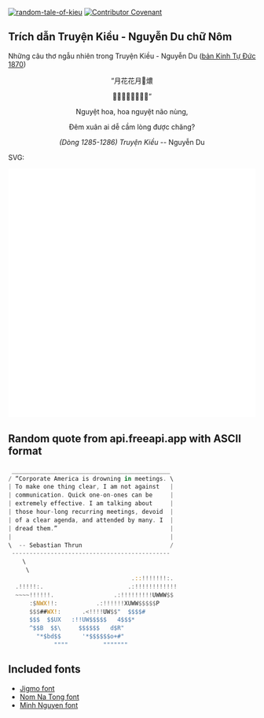 [![random-tale-of-kieu](https://github.com/huuquyet/random-tale-of-kieu/actions/workflows/random-tale-of-kieu.yml/badge.svg)](https://github.com/huuquyet/random-tale-of-kieu/actions/workflows/random-tale-of-kieu.yml)
[![Contributor Covenant](https://img.shields.io/badge/Contributor%20Covenant-2.1-4baaaa.svg)](.github/CODE_OF_CONDUCT.md "Contributor Covenant 2.1")

## Trích dẫn Truyện Kiều - Nguyễn Du chữ Nôm

Những câu thơ ngẫu nhiên trong Truyện Kiều - Nguyễn Du ([bản Kinh Tự Đức 1870](https://vi.wikisource.org/wiki/Truy%E1%BB%87n_Ki%E1%BB%81u_(b%E1%BA%A3n_Kinh_T%E1%BB%B1_%C4%90%E1%BB%A9c_1870)))

<div align="center">
<!-- START_KIEU -->
      <p class="nom">“月花花月󰞽燶</p>
      <p class="nom">𣎀春埃易扲𢚸特庒”</p>
      <p class="quocngu">Nguyệt hoa, hoa nguyệt não nùng,</p>
      <p class="quocngu">Đêm xuân ai dễ cầm lòng được chăng?</p>
      <p class="author"><i>(Dòng 1285-1286) Truyện Kiều</i> -- Nguyễn Du</p>
<!-- END_KIEU -->
</div>

SVG:

<div align="center">
  <img src="./assets/random-kieu.svg" alt="The Tale of Kieu - Nguyen Du">
</div>

## Random quote from api.freeapi.app with ASCII format

<!-- START_QUOTE -->
```rust
 _____________________________________________
/ “Corporate America is drowning in meetings. \
| To make one thing clear, I am not against   |
| communication. Quick one-on-ones can be     |
| extremely effective. I am talking about     |
| those hour-long recurring meetings, devoid  |
| of a clear agenda, and attended by many. I  |
| dread them.”                                |
|                                             |
\  -- Sebastian Thrun                         /
 ---------------------------------------------
    \
     \
                                   .::!!!!!!!:.
  .!!!!!:.                        .:!!!!!!!!!!!!
  ~~~~!!!!!!.                 .:!!!!!!!!!UWWW$$ 
      :$NWX!!:           .:!!!!!!XUWW$$$$$P 
      $$$##WX!:      .<!!!!UW$$"  $$$$# 
      $$$  $$UX   :!!UW$$$$$   4$$$* 
      ^$$B  $$\     $$$$$$   d$R" 
        "*$bd$$      '*$$$$$$o+#" 
             """"          """"""" 
```
<!-- END_QUOTE -->

## Included fonts

- [Jigmo font](https://github.com/kamichikoichi/jigmo)
- [Nom Na Tong font](https://github.com/nomfoundation/font)
- [Minh Nguyen font](https://github.com/TKYKmori/Minh-Nguyen)
